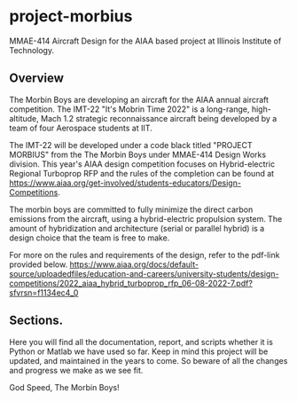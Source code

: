 # project-morbius
MMAE-414 Aircraft Design for the AIAA based project at Illinois Institute of Technology. 

## Overview
The Morbin Boys are developing an aircraft for the AIAA annual aircraft competition. The IMT-22 "It's Mobrin Time 2022" is a long-range, high-altitude, Mach 1.2 strategic reconnaissance aircraft being developed by a team of four Aerospace students at IIT.

The IMT-22 will be developed under a code black titled "PROJECT MORBIUS" from the The Morbin Boys under MMAE-414 Design Works division. This year's AIAA design competition focuses on Hybrid-electric Regional Turboprop RFP and the rules of the completion can be found at https://www.aiaa.org/get-involved/students-educators/Design-Competitions. 

The morbin boys are committed to fully minimize the direct carbon emissions from the aircraft, using a hybrid-electric propulsion system. The amount of hybridization and architecture (serial or parallel hybrid) is a design choice that the team is free to make.

For more on the rules and requirements of the design, refer to the pdf-link provided below. 
https://www.aiaa.org/docs/default-source/uploadedfiles/education-and-careers/university-students/design-competitions/2022_aiaa_hybrid_turboprop_rfp_06-08-2022-7.pdf?sfvrsn=f1134ec4_0


## Sections.

Here you will find all the documentation, report, and scripts whether it is Python or Matlab we have used so far. Keep in mind this project will be updated, and maintained in the years to come. So beware of all the changes and progress we make as we see fit.

God Speed, 
The Morbin Boys!
 
